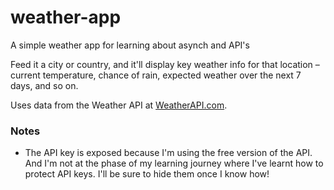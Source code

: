 # weather-app

A simple weather app for learning about asynch and API's

Feed it a city or country, and it'll display key weather info for that location – current temperature, chance of rain, expected weather over the next 7 days, and so on.

Uses data from the Weather API at [WeatherAPI.com](https://www.weatherapi.com/).

### Notes
- The API key is exposed because I'm using the free version of the API. And I'm not at the phase of my learning journey where I've learnt how to protect API keys. I'll be sure to hide them once I know how!
